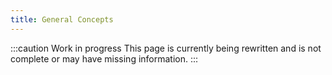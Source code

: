 ```yaml
---
title: General Concepts
---
```


:::caution Work in progress
This page is currently being rewritten and is not complete or may have missing information.
:::
